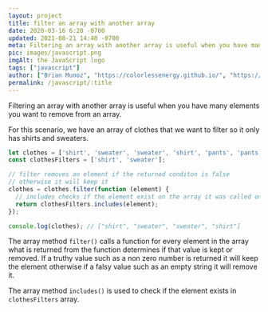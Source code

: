 ```yaml
---
layout: project
title: filter an array with another array
date: 2020-03-16 6:20 -0700
updated: 2021-08-21 14:40 -0700
meta: Filtering an array with another array is useful when you have many elements you want to remove from an array.
pic: images/javascript.png
imgAlt: the JavaScript logo
tags: ["javascript"]
author: ["Brian Munoz", "https://colorlessenergy.github.io/", "https://github.com/colorlessenergy"]
permalink: /javascript/:title
---
```


Filtering an array with another array is useful when you have many elements you want to remove from an array.

For this scenario, we have an array of clothes that we want to filter so it only has shirts and sweaters.

```javascript
let clothes = ['shirt', 'sweater', 'sweater', 'shirt', 'pants', 'pants', 'underwear'];
const clothesFilters = ['shirt', 'sweater'];

// filter removes an element if the returned conditon is false
// otherwise it will keep it
clothes = clothes.filter(function (element) {
  // includes checks if the element exist on the array it was called on
  return clothesFilters.includes(element);
});

console.log(clothes); // ["shirt", "sweater", "sweater", "shirt"]
```

The array method <code class="highlight__code">filter()</code> calls a function for every element in the array what is returned from the function determines if that value is kept or removed. If a truthy value such as a non zero number is returned it will keep the element otherwise if a falsy value such as an empty string it will remove it. 

The array method <code class="highlight__code">includes()</code> is used to check if the element exists in <code class="highlight__code">clothesFilters</code> array.